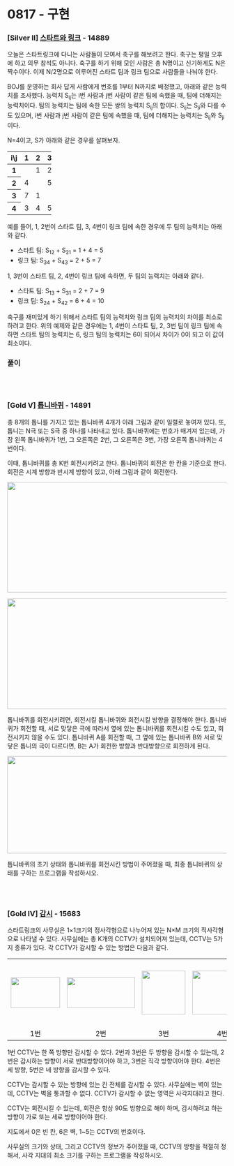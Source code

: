 # 0817 - 구현

### [Silver II] [스타트와 링크](https://www.acmicpc.net/problem/14889) - 14889 

<p>오늘은 스타트링크에 다니는 사람들이 모여서 축구를 해보려고 한다. 축구는 평일 오후에 하고 의무 참석도 아니다. 축구를 하기 위해 모인 사람은 총 N명이고 신기하게도 N은 짝수이다. 이제 N/2명으로 이루어진 스타트 팀과 링크 팀으로 사람들을 나눠야 한다.</p>

<p>BOJ를 운영하는 회사 답게 사람에게 번호를 1부터 N까지로 배정했고, 아래와 같은 능력치를 조사했다. 능력치 S<sub>ij</sub>는 i번 사람과 j번 사람이 같은 팀에 속했을 때, 팀에 더해지는 능력치이다. 팀의 능력치는 팀에 속한 모든 쌍의 능력치 S<sub>ij</sub>의 합이다. S<sub>ij</sub>는 S<sub>ji</sub>와 다를 수도 있으며, i번 사람과 j번 사람이 같은 팀에 속했을 때, 팀에 더해지는 능력치는 S<sub>ij</sub>와 S<sub>ji</sub>이다.</p>

<p>N=4이고, S가 아래와 같은 경우를 살펴보자.</p>

<table class="table table-bordered" style="width:20%">
	<thead>
		<tr>
			<th>i\j</th>
			<th>1</th>
			<th>2</th>
			<th>3</th>
			<th>4</th>
		</tr>
	</thead>
	<tbody>
		<tr>
			<th>1</th>
			<td> </td>
			<td>1</td>
			<td>2</td>
			<td>3</td>
		</tr>
		<tr>
			<th>2</th>
			<td>4</td>
			<td> </td>
			<td>5</td>
			<td>6</td>
		</tr>
		<tr>
			<th>3</th>
			<td>7</td>
			<td>1</td>
			<td> </td>
			<td>2</td>
		</tr>
		<tr>
			<th>4</th>
			<td>3</td>
			<td>4</td>
			<td>5</td>
			<td> </td>
		</tr>
	</tbody>
</table>

<p>예를 들어, 1, 2번이 스타트 팀, 3, 4번이 링크 팀에 속한 경우에 두 팀의 능력치는 아래와 같다.</p>

<ul>
	<li>스타트 팀: S<sub>12</sub> + S<sub>21</sub> = 1 + 4 = 5</li>
	<li>링크 팀: S<sub>34</sub> + S<sub>43</sub> = 2 + 5 = 7</li>
</ul>

<p>1, 3번이 스타트 팀, 2, 4번이 링크 팀에 속하면, 두 팀의 능력치는 아래와 같다.</p>

<ul>
	<li>스타트 팀: S<sub>13</sub> + S<sub>31</sub> = 2 + 7 = 9</li>
	<li>링크 팀: S<sub>24</sub> + S<sub>42</sub> = 6 + 4 = 10</li>
</ul>

<p>축구를 재미있게 하기 위해서 스타트 팀의 능력치와 링크 팀의 능력치의 차이를 최소로 하려고 한다. 위의 예제와 같은 경우에는 1, 4번이 스타트 팀, 2, 3번 팀이 링크 팀에 속하면 스타트 팀의 능력치는 6, 링크 팀의 능력치는 6이 되어서 차이가 0이 되고 이 값이 최소이다.</p>

### 풀이

<br>
<br>

### [Gold V] [톱니바퀴](https://www.acmicpc.net/problem/14891) - 14891 

<p>총 8개의 톱니를 가지고 있는 톱니바퀴 4개가 아래 그림과 같이 일렬로 놓여져 있다. 또, 톱니는 N극 또는 S극 중 하나를 나타내고 있다. 톱니바퀴에는 번호가 매겨져 있는데, 가장 왼쪽 톱니바퀴가 1번, 그 오른쪽은 2번, 그 오른쪽은 3번, 가장 오른쪽 톱니바퀴는 4번이다.</p>

<p>이때, 톱니바퀴를 총 K번 회전시키려고 한다. 톱니바퀴의 회전은 한 칸을 기준으로 한다. 회전은 시계 방향과 반시계 방향이 있고, 아래 그림과 같이 회전한다.</p>

<p style="text-align:center"><img alt="" src="https://onlinejudgeimages.s3-ap-northeast-1.amazonaws.com/problem/14891/2.png" style="height:253px; width:660px"></p>

<p style="text-align:center"><img alt="" src="https://onlinejudgeimages.s3-ap-northeast-1.amazonaws.com/problem/14891/3.png" style="height:253px; width:602px"></p>

<p>톱니바퀴를 회전시키려면, 회전시킬 톱니바퀴와 회전시킬 방향을 결정해야 한다. 톱니바퀴가 회전할 때, 서로 맞닿은 극에 따라서 옆에 있는 톱니바퀴를 회전시킬 수도 있고, 회전시키지 않을 수도 있다. 톱니바퀴 A를 회전할 때, 그 옆에 있는 톱니바퀴 B와 서로 맞닿은 톱니의 극이 다르다면, B는 A가 회전한 방향과 반대방향으로 회전하게 된다.</p>

<p style="text-align:center"><img alt="" src="https://onlinejudgeimages.s3-ap-northeast-1.amazonaws.com/problem/14891/4.png" style="height:223px; width:923px"></p>

<p>톱니바퀴의 초기 상태와 톱니바퀴를 회전시킨 방법이 주어졌을 때, 최종 톱니바퀴의 상태를 구하는 프로그램을 작성하시오.</p>

<br>
<br>

### [Gold IV] [감시](https://www.acmicpc.net/problem/15683) - 15683 

<p>스타트링크의 사무실은 1×1크기의 정사각형으로 나누어져 있는 N×M 크기의 직사각형으로 나타낼 수 있다. 사무실에는 총 K개의 CCTV가 설치되어져 있는데, CCTV는 5가지 종류가 있다. 각 CCTV가 감시할 수 있는 방법은 다음과 같다.</p>

<table class="table table table-bordered" style="width: 100%;">
	<tbody>
		<tr>
			<td style="width: 20%; text-align: center; vertical-align: middle;"><img alt="" src="https://onlinejudgeimages.s3-ap-northeast-1.amazonaws.com/problem/15683/1.png" style="width: 113px; height: 70px;"></td>
			<td style="width: 20%; text-align: center;vertical-align: middle;"><img alt="" src="https://onlinejudgeimages.s3-ap-northeast-1.amazonaws.com/problem/15683/2.png" style="width: 156px; height: 70px;"></td>
			<td style="width: 20%; text-align: center;vertical-align: middle;"><img alt="" src="https://onlinejudgeimages.s3-ap-northeast-1.amazonaws.com/problem/15683/3.png" style="width: 100px; height: 100px;"></td>
			<td style="width: 20%; text-align: center;vertical-align: middle;"><img alt="" src="https://onlinejudgeimages.s3-ap-northeast-1.amazonaws.com/problem/15683/4.png" style="width: 138px; height: 100px;"></td>
			<td style="width: 20%; text-align: center;vertical-align: middle;"><img alt="" src="https://onlinejudgeimages.s3-ap-northeast-1.amazonaws.com/problem/15683/5.png" style="width: 149px; height: 150px;"></td>
		</tr>
		<tr>
			<td style="width: 20%; text-align: center;">1번</td>
			<td style="width: 20%; text-align: center;">2번</td>
			<td style="width: 20%; text-align: center;">3번</td>
			<td style="width: 20%; text-align: center;">4번</td>
			<td style="width: 20%; text-align: center;">5번</td>
		</tr>
	</tbody>
</table>

<p>1번 CCTV는 한 쪽 방향만 감시할 수 있다. 2번과 3번은 두 방향을 감시할 수 있는데, 2번은 감시하는 방향이 서로 반대방향이어야 하고, 3번은 직각 방향이어야 한다. 4번은 세 방향, 5번은 네 방향을 감시할 수 있다.</p>

<p>CCTV는 감시할 수 있는 방향에 있는 칸 전체를 감시할 수 있다. 사무실에는 벽이 있는데, CCTV는 벽을 통과할 수 없다. CCTV가 감시할 수 없는 영역은 사각지대라고 한다.</p>

<p>CCTV는 회전시킬 수 있는데, 회전은 항상 90도 방향으로 해야 하며, 감시하려고 하는 방향이 가로 또는 세로 방향이어야 한다.</p>

<p>지도에서 0은 빈 칸, 6은 벽, 1~5는 CCTV의 번호이다.</p>

<p>사무실의 크기와 상태, 그리고 CCTV의 정보가 주어졌을 때, CCTV의 방향을 적절히 정해서, 사각 지대의 최소 크기를 구하는 프로그램을 작성하시오.</p>